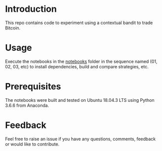 # Introduction

This repo contains code to experiment using a contextual bandit to trade Bitcoin.

# Usage

Execute the notebooks in the [notebooks](notebooks) folder in the sequence named (01, 02, 03, etc) to
install dependencies, build and compare strategies, etc.

# Prerequisites

The notebooks were built and tested on Ubuntu 18.04.3 LTS using Python 3.6.6 from Anaconda.

# Feedback
Feel free to raise an issue if you have any questions, comments, feedback or would like to contribute.
